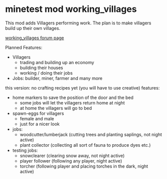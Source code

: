 # minetest mod working_villages
This mod adds Villagers performing work.
The plan is to make villagers build up their own villages.

[working_villages forum page](https://forum.minetest.net/viewtopic.php?f=9&t=17429)

Planned Features:
* Villagers
  * trading and building up an economy
  * building their houses
  * working / doing their jobs
* Jobs: builder, miner, farmer and many more

this version:
no crafting recipes yet (you will have to use creative)
features:
* home markers to save the position of the door and the bed
  * some jobs will let the villagers return home at night
  * at home the villagers will go to bed
* spawn-eggs for villagers
  * female and male
  * just for a nicer look
* jobs:
  * woodcutter/lumberjack (cutting trees and planting saplings, not night active)
  * plant collector (collecting all sort of fauna to produce dyes etc.)
* testing jobs:
  * snowclearer (clearing snow away, not night active)
  * player follower (following any player, night active)
  * torcher (following player and placing torches in the dark, night active)
